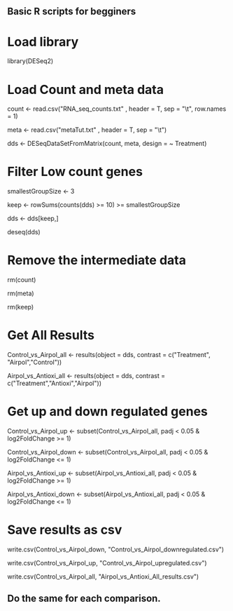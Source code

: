 ## Basic R scripts for begginers ##


# Load library
library(DESeq2)

# Load Count and meta data

count <- read.csv("RNA_seq_counts.txt" , header = T, sep = "\t", row.names = 1)

meta <- read.csv("metaTut.txt" , header = T, sep = "\t")

dds <- DESeqDataSetFromMatrix(count, meta, design = ~ Treatment)


# Filter Low count genes

smallestGroupSize <- 3

keep <- rowSums(counts(dds) >= 10) >= smallestGroupSize

dds <- dds[keep,]

deseq(dds)

# Remove the intermediate data

rm(count)

rm(meta)

rm(keep)

# Get All Results

Control_vs_Airpol_all <- results(object = dds, contrast = c("Treatment", "Airpol","Control"))

Airpol_vs_Antioxi_all <- results(object = dds, contrast = c("Treatment","Antioxi","Airpol"))


# Get up and down regulated genes

Control_vs_Airpol_up <- subset(Control_vs_Airpol_all, padj < 0.05 & log2FoldChange >= 1)

Control_vs_Airpol_down <- subset(Control_vs_Airpol_all, padj < 0.05 & log2FoldChange <= 1)

Airpol_vs_Antioxi_up <- subset(Airpol_vs_Antioxi_all, padj < 0.05 & log2FoldChange >= 1)

Airpol_vs_Antioxi_down <- subset(Airpol_vs_Antioxi_all, padj < 0.05 & log2FoldChange <= 1)

# Save results as csv
write.csv(Control_vs_Airpol_down, "Control_vs_Airpol_downregulated.csv")

write.csv(Control_vs_Airpol_up, "Control_vs_Airpol_upregulated.csv")

write.csv(Control_vs_Airpol_all, "Airpol_vs_Antioxi_All_results.csv")

## Do the same for each comparison.
